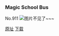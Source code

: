 ### Magic School Bus
No.911
![图片不见了~~~](https://imgs.xkcd.com/comics/magic_school_bus.png)

[原址](https://xkcd.com//911) [下载](https://imgs.xkcd.com/comics/magic_school_bus.png)

